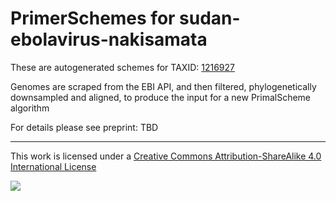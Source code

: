 # PrimerSchemes for sudan-ebolavirus-nakisamata

These are autogenerated schemes for TAXID: [1216927](https://www.ncbi.nlm.nih.gov/Taxonomy/Browser/wwwtax.cgi?mode=Info&id=1216927&lvl=3&lin=f&keep=1&srchmode=1&unlock)

Genomes are scraped from the EBI API, and then filtered, phylogenetically downsampled and aligned, to produce the input for a new PrimalScheme algorithm

For details please see preprint: TBD

------------------------------------------------------------------------

This work is licensed under a [Creative Commons Attribution-ShareAlike 4.0 International License](http://creativecommons.org/licenses/by-sa/4.0/) 

![](https://i.creativecommons.org/l/by-sa/4.0/88x31.png)